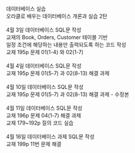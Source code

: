 데이터베이스 실습<br>
오라클로 배우는 데이터베이스 개론과 실습 2탄<br><br>
4월 3일 데이터베이스 SQL문 작성 <br>
교재의 Book, Orders, Customer 테이블 기반<br>
일정 조건에 해당하는 내용만 출력되도록 하는 코드 작성<br>
교재 195p 문제 01(1-4) 와 02(1-7) <br><br>
4월 4일 데이터베이스 SQL문 작성 <br>
교재 195p 문제 01(5-7) 과 02(8-13) 해결 과제<br><br>
4월 10일 데이터베이스 SQL문 작성<br>
교재 195p 문제 01(5-7) 과 02(8-13) 해결 과제 - 수정본<br><br>
4월 11일 데이터베이스 SQL문 작성 <br>
교재 196p 문제 04(1-7) 해결 과제<br>
교재 179~192p 질의 코드 실습<br><br>
4월 16일 데이터베이스 과제 SQL문 작성<br>
교재 199p 11번 문제 해결<br><br>
